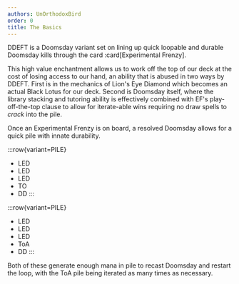 ```yaml
---
authors: UnOrthodoxBird
order: 0
title: The Basics
---
```


DDEFT is a Doomsday variant set on lining up quick loopable and durable Doomsday
kills through the card :card[Experimental Frenzy].

This high value enchantment allows us to work off the top of our deck at the
cost of losing access to our hand, an ability that is abused in two ways by
DDEFT. First is in the mechanics of Lion's Eye Diamond which becomes an actual
Black Lotus for our deck. Second is Doomsday itself, where the library stacking
and tutoring ability is effectively combined with EF's play-off-the-top clause
to allow for iterate-able wins requiring no draw spells to *crack* into the
pile.

Once an Experimental Frenzy is on board, a resolved Doomsday allows for a quick
pile with innate durability.

:::row{variant=PILE}
- LED
- LED
- LED
- TO
- DD
:::

:::row{variant=PILE}
- LED
- LED
- LED
- ToA
- DD
:::

Both of these generate enough mana in pile to recast Doomsday and restart the
loop, with the ToA pile being iterated as many times as necessary.
